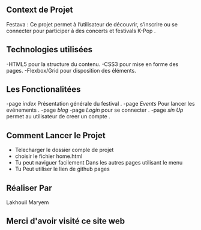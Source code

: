 ## Context de Projet
Festava : Ce projet permet à l’utilisateur de découvrir, s’inscrire ou se connecter pour participer à des concerts et festivals K-Pop .

## Technologies utilisées 

-HTML5 pour la structure du contenu.
-CSS3 pour mise en forme des pages.
-Flexbox/Grid pour disposition des éléments.

## Les Fonctionalitées

-page *index* Présentation générale du festival .
-page *Events* Pour lancer les evénements .
-page *blog* 
-page *Login*  pour se connecter .
-page *sin Up* permet au utilisateur de creer un compte .

## Comment Lancer le Projet 

- Telecharger le dossier comple de projet 
- choisir le fichier home.html
- Tu peut naviguer facilement Dans les autres pages utilisant le menu 
- Tu Peut utiliser le lien de github pages 

## Réaliser Par 

Lakhouil Maryem

##  Merci d'avoir visité ce site web



